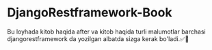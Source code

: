 # DjangoRestframework-Book
Bu loyhada kitob haqida after va kitob haqida turli malumotlar barchasi djangorestframework da yozilgan albatda sizga kerak bo'ladi.✅📕
